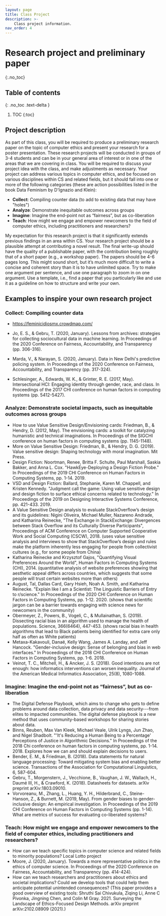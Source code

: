 ```yaml
---
layout: page
title: Class Project
description: >-
    Class project information.
nav_order: 4
---
```


# Research project and preliminary paper
{:.no_toc}

## Table of contents
{: .no_toc .text-delta }

1. TOC
{:toc}



## Project description

As part of this class, you will be required to produce a preliminary research paper on the topic of computer ethics and present your research for a poster presentation. These research projects will be conducted in groups of 3-4 students and can be in your general area of interest or in one of the areas that we are covering in class. You will be required to discuss your project idea with the class, and make adjustments as necessary. Your project can address various topics in computer ethics, and be focused on various disciplines within CS and related fields, but it should fall into one or more of the following categories (these are action possibilities listed in the book Data Feminism by D'Ignazio and Klein): 

* **Collect**: Compiling counter data (to add to existing data that may have "holes")
* **Analyze**: Demonstrate inequitable outcomes across groups 
* **Imagine**: Imagine the end-point not as “fairness”, but as co-liberation
* **Teach**: How might we engage and empower newcomers to the field of computer ethics, including practitioners and researchers?

My expectation for this research project is that it significantly extends previous findings in an area within CS. Your research project should be a plausible attempt at contributing a novel result. 
The final write-up should have the quality of a publishable paper, with the contribution being roughly that of a short paper (e.g., a workshop paper). The papers should be 4-6 pages long. This might sound short, but it’s much more difficult to write a concise and coherent story than it is to have unlimited space. Try to make one argument per sentence, and use one paragraph to zoom in on one argument. Use a template, i.e., find a paper that you particularly like and use it as a guideline on how to structure and write your own.  

## Examples to inspire your own research project 

### Collect: Compiling counter data

* https://feminicidiosmx.crowdmap.com/

* Jo, E. S., & Gebru, T. (2020, January). Lessons from archives: strategies for collecting sociocultural data in machine learning. In Proceedings of the 2020 Conference on Fairness, Accountability, and Transparency (pp. 306-316).
* Marda, V., & Narayan, S. (2020, January). Data in New Delhi's predictive policing system. In Proceedings of the 2020 Conference on Fairness, Accountability, and Transparency (pp. 317-324).
* Schlesinger, A., Edwards, W. K., & Grinter, R. E. (2017, May). Intersectional HCI: Engaging identity through gender, race, and class. In Proceedings of the 2017 CHI conference on human factors in computing systems (pp. 5412-5427).

### Analyze: Demonstrate societal impacts, such as inequitable outcomes across groups	

* How to use Value Sensitive Design/Envisioning cards: Friedman, B., & Hendry, D. (2012, May). The envisioning cards: a toolkit for catalyzing humanistic and technical imaginations. In Proceedings of the SIGCHI conference on human factors in computing systems (pp. 1145-1148).
* More on Value Sensitive Design: Friedman, B., & Hendry, D. G. (2019). Value sensitive design: Shaping technology with moral imagination. Mit Press. 
* Design Fiction: Noortman, Renee, Britta F. Schulte, Paul Marshall, Saskia Bakker, and Anna L. Cox. "HawkEye-Deploying a Design Fiction Probe." In Proceedings of the 2019 CHI Conference on Human Factors in Computing Systems, pp. 1-14. 2019.
* VSD and Design Fiction: Ballard, Stephanie, Karen M. Chappell, and Kristen Kennedy. "Judgment call the game: Using value sensitive design and design fiction to surface ethical concerns related to technology." In Proceedings of the 2019 on Designing Interactive Systems Conference, pp. 421-433. 2019.
* A Value Sensitive Design analysis to evaluate StackOverflow’s design and its  guidelines: Nigini Oliveira, Michael Muller, Nazareno Andrade, and Katharina Reinecke, "The Exchange in StackExchange: Divergences between Stack Overflow and its Culturally Diverse Participants", Proceedings of ACM Conference on Computer Supported Cooperative Work and Social Computing (CSCW), 2018.  (uses value sensitive analysis and interviews to show that StackOverflow’s design and rules make the platform inherently less engaging for people from collectivist cultures (e.g., for some people from China) 
* Katharina Reinecke and Krzysztof Gajos, "Quantifying Visual Preferences Around the World", Human Factors in Computing Systems (CHI), 2014. (quantitative analysis of website preferences showing that aesthetic appeal differs across countries, which suggests that some people will trust certain websites more than others) 
* August, Tal, Dallas Card, Gary Hsieh, Noah A. Smith, and Katharina Reinecke. "Explain like I am a Scientist: The Linguistic Barriers of Entry to r/science." In Proceedings of the 2020 CHI Conference on Human Factors in Computing Systems, pp. 1-12. 2020. (shows that scientific jargon can be a barrier towards engaging with science news for newcomers in the community)
* Obermeyer, Z., Powers, B., Vogeli, C., & Mullainathan, S. (2019). Dissecting racial bias in an algorithm used to manage the health of populations. Science, 366(6464), 447-453. (shows racial bias in health algorithms that lead to Black patients being identified for extra care only half as often as White patients) 
* Metaxa-Kakavouli, Danaë, Kelly Wang, James A. Landay, and Jeff Hancock. "Gender-inclusive design: Sense of belonging and bias in web interfaces." In Proceedings of the 2018 CHI Conference on Human Factors in Computing Systems, pp. 1-6. 2018.
* Veinot, T. C., Mitchell, H., & Ancker, J. S. (2018). Good intentions are not enough: how informatics interventions can worsen inequality. Journal of the American Medical Informatics Association, 25(8), 1080-1088.

### Imagine: Imagine the end-point not as “fairness”, but as co-liberation

* The Digital Defense Playbook, which aims to change who gets to define problems around data collection, data privacy and data security---from elites to impacted communities. The digital defense playbook is a new method that uses community-based workshops for sharing stories about data. 
* Binns, Reuben, Max Van Kleek, Michael Veale, Ulrik Lyngs, Jun Zhao, and Nigel Shadbolt. "'It's Reducing a Human Being to a Percentage' Perceptions of Justice in Algorithmic Decisions." In Proceedings of the 2018 Chi conference on human factors in computing systems, pp. 1-14. 2018. Explores how we can and should explain decisions to users. 
* Bender, E. M., & Friedman, B. (2018). Data statements for natural language processing: Toward mitigating system bias and enabling better science. Transactions of the Association for Computational Linguistics, 6, 587-604.
* Gebru, T., Morgenstern, J., Vecchione, B., Vaughan, J. W., Wallach, H., Daumé III, H., & Crawford, K. (2018). Datasheets for datasets. arXiv preprint arXiv:1803.09010.
* Vorvoreanu, M., Zhang, L., Huang, Y. H., Hilderbrand, C., Steine-Hanson, Z., & Burnett, M. (2019, May). From gender biases to gender-inclusive design: An empirical investigation. In Proceedings of the 2019 CHI Conference on Human Factors in Computing Systems (pp. 1-14).
What are metrics of success for evaluating co-liberated systems? 

### Teach: How might we engage and empower newcomers to the field of computer ethics, including practitioners and researchers?
* How can we teach specific topics in computer science and related fields to minority populations? 
Local Lotto project
* Moore, J. (2020, January). Towards a more representative politics in the ethics of computer science. In Proceedings of the 2020 Conference on Fairness, Accountability, and Transparency (pp. 414-424).
* How can we teach researchers and practitioners about ethics and societal implications? Could we develop tools that could help them anticipate potential unintended consequences? (This paper provides a good overview of existing tools:  Shruthi Sai Chivukula, Ziqing Li, Anne C Pivonka, Jingning Chen, and Colin M Gray. 2021. Surveying the Landscape of Ethics-Focused Design Methods. arXiv preprint arXiv:2102.08909 (2021).) 
